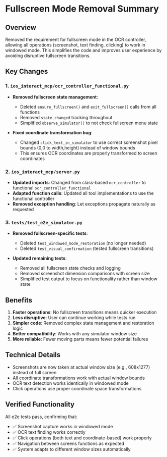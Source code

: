# Fullscreen Mode Removal Summary

## Overview
Removed the requirement for fullscreen mode in the OCR controller, allowing all operations (screenshot, text finding, clicking) to work in windowed mode. This simplifies the code and improves user experience by avoiding disruptive fullscreen transitions.

## Key Changes

### 1. `ios_interact_mcp/ocr_controller_functional.py`
- **Removed fullscreen state management**: 
  - Deleted `ensure_fullscreen()` and `exit_fullscreen()` calls from all functions
  - Removed `state_changed` tracking throughout
  - Simplified `observe_simulator()` to not check fullscreen menu state
  
- **Fixed coordinate transformation bug**:
  - Changed `click_text_in_simulator` to use correct screenshot pixel bounds (0,0 to width,height) instead of window bounds
  - This ensures OCR coordinates are properly transformed to screen coordinates

### 2. `ios_interact_mcp/server.py`
- **Updated imports**: Changed from class-based `ocr_controller` to functional `ocr_controller_functional`
- **Adapted function calls**: Updated all tool implementations to use the functional controller
- **Removed exception handling**: Let exceptions propagate naturally as requested

### 3. `tests/test_e2e_simulator.py`
- **Removed fullscreen-specific tests**:
  - Deleted `test_windowed_mode_restoration` (no longer needed)
  - Deleted `test_visual_confirmation` (tested fullscreen transitions)
  
- **Updated remaining tests**:
  - Removed all fullscreen state checks and logging
  - Removed screenshot dimension comparisons with screen size
  - Simplified test output to focus on functionality rather than window state

## Benefits
1. **Faster operations**: No fullscreen transitions means quicker execution
2. **Less disruptive**: User can continue working while tests run
3. **Simpler code**: Removed complex state management and restoration logic
4. **Better compatibility**: Works with any simulator window size
5. **More reliable**: Fewer moving parts means fewer potential failures

## Technical Details
- Screenshots are now taken at actual window size (e.g., 608x1277) instead of full screen
- All coordinate transformations work with actual window bounds
- OCR text detection works identically in windowed mode
- Click operations use proper coordinate space transformations

## Verified Functionality
All e2e tests pass, confirming that:
- ✅ Screenshot capture works in windowed mode
- ✅ OCR text finding works correctly
- ✅ Click operations (both text and coordinate-based) work properly
- ✅ Navigation between screens functions as expected
- ✅ System adapts to different window sizes automatically